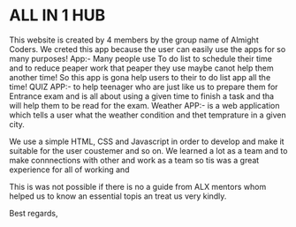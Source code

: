 # ALL IN 1 HUB
This website is created by 4 members by the group name of Almight Coders. We creted this app because the user can easily use the apps for so many purposes! App:- Many people use To do list to schedule their time and to reduce peaper work that peaper they use maybe canot help them another time! So this app is gona help users to their to do list app all the time! QUIZ APP:- to help teenager who are just like us to prepare them for Entrance exam and is all about using a given time to finish a task and tha will help them to be read for the exam. Weather APP:- is a web application which tells a user what the weather condition and thet temprature in a given city.

We use a simple HTML, CSS and Javascript in order to develop and make it suitable for the user coustemer and so on. We learned a lot as a team and to make connnections with other and work as a team so tis was a great experience for all of working and

This is was not possible if there is no a guide from ALX mentors whom helped us to know an essential topis an treat us very kindly.

Best regards,

